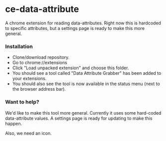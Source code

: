 # ce-data-attribute
A chrome extension for reading data-attributes. Right now this is hardcoded to specific attributes, but a settings page is ready to make this more general.

### Installation
* Clone/download repository.
* Go to chrome://extensions
* Click "Load unpacked extension" and choose this folder.
* You should see a tool called "Data Attribute Grabber" has been added to your extensions.
* You should also see the tool is now available in the status menu (next to the browser address bar).


### Want to help?
We'd like to make this tool more general. Currently it uses some hard-coded data-attribute values. A settings page is ready for updating to make this happen.

Also, we need an icon.